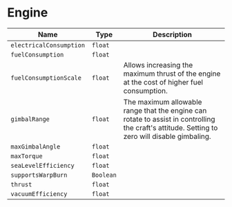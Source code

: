 # Engine

|Name|Type|Description|
|--|--|--|
|`electricalConsumption`|`float`||
|`fuelConsumption`|`float`||
|`fuelConsumptionScale`|`float`|Allows increasing the maximum thrust of the engine at the cost of higher fuel consumption.|
|`gimbalRange`|`float`|The maximum allowable range that the engine can rotate to assist in controlling the craft's attitude. Setting to zero will disable gimbaling.|
|`maxGimbalAngle`|`float`||
|`maxTorque`|`float`||
|`seaLevelEfficiency`|`float`||
|`supportsWarpBurn`|`Boolean`||
|`thrust`|`float`||
|`vacuumEfficiency`|`float`||
